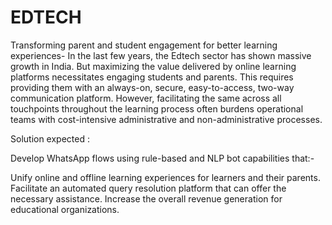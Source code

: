 # EDTECH
Transforming parent and student engagement for better learning experiences-
In the last few years, the Edtech sector has shown massive growth in India. But maximizing the value delivered by online learning platforms necessitates engaging students and parents. This requires providing them with an always-on, secure, easy-to-access, two-way communication platform. However, facilitating the same across all touchpoints throughout the learning process often burdens operational teams with cost-intensive administrative and non-administrative processes.


Solution expected :

Develop WhatsApp flows using rule-based and NLP bot capabilities that:-

Unify online and offline learning experiences for learners and their parents.
Facilitate an automated query resolution platform that can offer the necessary assistance.
Increase the overall revenue generation for educational organizations.
